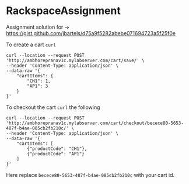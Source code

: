 # RackspaceAssignment

Assignment solution for -> https://gist.github.com/jbartels/d75a9f5282abebe071694723a5f25f0e

To create a cart `curl`

```curl
curl --location --request POST 'http://ambhorepranav1c.mylabserver.com/cart/save/' \
--header 'Content-Type: application/json' \
--data-raw '{
    "cartItems": {
        "CH1": 1,
        "AP1": 3
    }
}'
```

To checkout the cart `curl` the following
```
curl --location --request POST 'http://ambhorepranav1c.mylabserver.com/cart/checkout/becece80-5653-487f-b4ae-085cb2fb210c/' \
--header 'Content-Type: application/json' \
--data-raw '{
    "cartItems": [
        {"productCode": "CH1"},
        {"productCode": "AP1"}
    ]
}'
```

Here replace `becece80-5653-487f-b4ae-085cb2fb210c` with your cart id.